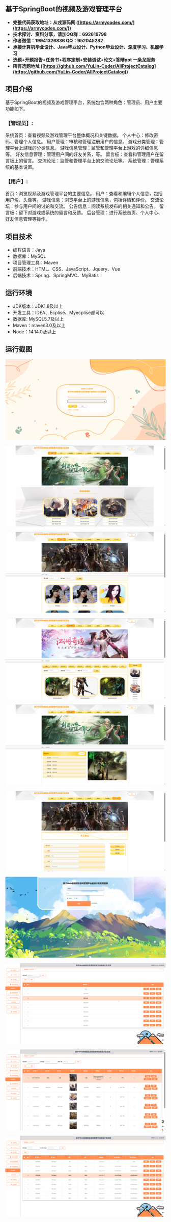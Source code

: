 ## 基于SpringBoot的视频及游戏管理平台

- <b>完整代码获取地址：从戎源码网 ([https://armycodes.com/](https://armycodes.com/))</b>
- <b>技术探讨、资料分享，请加QQ群：692619798</b> 
- <b>作者微信：19941326836  QQ：952045282</b> 
- <b>承接计算机毕业设计、Java毕业设计、Python毕业设计、深度学习、机器学习</b>
- <b>选题+开题报告+任务书+程序定制+安装调试+论文+答辩ppt 一条龙服务</b>
- <b>所有选题地址 ([https://github.com/YuLin-Coder/AllProjectCatalog](https://github.com/YuLin-Coder/AllProjectCatalog)) </b>

## 项目介绍
基于SpringBoot的视频及游戏管理平台，系统包含两种角色：管理员、用户主要功能如下。

### 【管理员】:
系统首页：查看视频及游戏管理平台整体概况和关键数据。
个人中心：修改密码、管理个人信息。
用户管理：审核和管理注册用户的信息。
游戏分类管理：管理平台上游戏的分类信息。
游戏信息管理：监管和管理平台上游戏的详细信息等。
好友信息管理：管理用户间的好友关系，等。
留言板：查看和管理用户在留言板上的留言。
交流论坛：监管和管理平台上的交流论坛等。
系统管理：管理系统的基本设置。

### 【用户】:
首页：浏览视频及游戏管理平台的主要信息。
用户：查看和编辑个人信息，包括用户名、头像等。
游戏信息：浏览平台上的游戏信息，包括详情和评价。
交流论坛：参与用户间的讨论和交流。
公告信息：阅读系统发布的相关通知和公告。
留言板：留下对游戏或系统的留言和反馈。
后台管理：进行系统首页、个人中心、好友信息管理等操作。

## 项目技术
- 编程语言：Java
- 数据库：MySQL
- 项目管理工具：Maven
- 前端技术：HTML、CSS、JavaScript、Jquery、Vue
- 后端技术：Spring、SpringMVC、MyBatis

## 运行环境
- JDK版本：JDK1.8及以上
- 开发工具：IDEA、Ecplise、Myecplise都可以
- 数据库: MySQL5.7及以上
- Maven：maven3.0及以上
- Node：14.14.0及以上

## 运行截图
![](screenshot/1.png)

![](screenshot/2.png)

![](screenshot/3.png)

![](screenshot/4.png)

![](screenshot/5.png)

![](screenshot/6.png)

![](screenshot/7.png)

![](screenshot/8.png)

![](screenshot/9.png)

![](screenshot/10.png)
